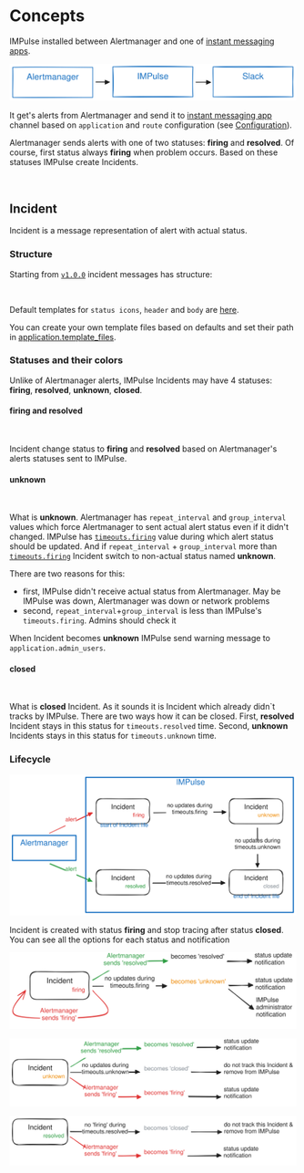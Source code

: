 # Concepts

IMPulse installed between Alertmanager and one of [instant messaging apps](apps.md).

![None](media/impulse.excalidraw.svg)

It get's alerts from Alertmanager and send it to [instant messaging app](apps.md) channel based on `application` and `route` configuration (see [Configuration](configuration.md)).

Alertmanager sends alerts with one of two statuses: **firing** and **resolved**. Of course, first status always **firing** when problem occurs. Based on these statuses IMPulse create Incidents.

<p align="center"><img src="../media/slack_firing.png" alt="" width="400"/></p>

## Incident

Incident is a message representation of alert with actual status.

### Structure
Starting from [`v1.0.0`](https://github.com/DiTsi/impulse/releases/tag/v1.0.0) incident messages has structure:

<p align="center"><img src="../media/incident_message_structure.png" alt="" width="400"/></p>

Default templates for `status icons`, `header` and `body` are [here](https://github.com/DiTsi/impulse/tree/main/templates).

You can create your own template files based on defaults and set their path in [application.template_files](https://github.com/DiTsi/impulse/blob/main/impulse.slack.yml).


### Statuses and their colors

Unlike of Alertmanager alerts, IMPulse Incidents may have 4 statuses: **firing**, **resolved**, **unknown**, **closed**.

#### firing and resolved

<img src="../media/slack_firing.png" alt="" width="320"/> <img src="../media/slack_resolved.png" alt="" width="320"/>

Incident change status to **firing** and **resolved** based on Alertmanager's alerts statuses sent to IMPulse.

#### unknown

<p align="center"><img src="../media/slack_unknown.png" alt="" width="400"/></p>

What is **unknown**. Alertmanager has `repeat_interval` and `group_interval` values which force Alertmanager to sent actual alert status even if it didn't changed. IMPulse has [`timeouts.firing`](https://github.com/DiTsi/impulse/blob/main/impulse.slack.yml) value during which alert status should be updated. And if `repeat_interval` + `group_interval` more than [`timeouts.firing`](https://github.com/DiTsi/impulse/blob/main/impulse.slack.yml) Incident switch to non-actual status named **unknown**.

There are two reasons for this:

- first, IMPulse didn't receive actual status from Alertmanager. May be IMPulse was down, Alertmanager was down or network problems
- second, `repeat_interval`+`group_interval` is less than IMPulse's `timeouts.firing`. Admins should check it

When Incident becomes **unknown** IMPulse send warning message to `application.admin_users`.

#### closed

<p align="center"><img src="../media/slack_closed.png" alt="" width="400"/></p>

What is **closed** Incident. As it sounds it is Incident which already didn\`t tracks by IMPulse. There are two ways how it can be closed. First, **resolved** Incident stays in this status for `timeouts.resolved` time. Second, **unknown** Incidents stays in this status for `timeouts.unknown` time.


### Lifecycle

![None](media/incident_behavior.excalidraw.svg)

Incident is created with status **firing** and stop tracing after status **closed**. You can see all the options for each status and notification

![None](media/incident_firing.excalidraw.svg)

![None](media/incident_unknown.excalidraw.svg)

![None](media/incident_resolved.excalidraw.svg)
